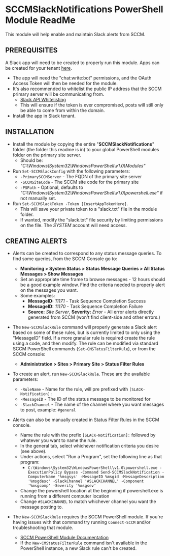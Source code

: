 # SCCMSlackNotifications PowerShell Module ReadMe

This module will help enable and maintain Slack alerts from SCCM.

## PREREQUISITES

A Slack app will need to be created to properly run this module. Apps can be created for your tenant [here](https://api.slack.com/apps).

* The app will need the "chat:write:bot" permissions, and the OAuth Access Token will then be needed for the module.
* It's also recommended to whitelist the public IP address that the SCCM primary server will be communicating from.
  * [Slack API Whitelisting](https://api.slack.com/docs/oauth-safety#ip_whitelisting)
  * This will ensure if the token is ever compromised, posts will still only be able to come from within the domain.
* Install the app in Slack tenant.

## INSTALLATION

* Install the module by copying the entire "__SCCMSlackNotifications__" folder (the folder this readme is in) to your global PowerShell modules folder on the primary site server.
  * Should be: _"C:\Windows\System32\WindowsPowerShell\v1.0\Modules\"_
* Run `Set-SCCMSlackConfig` with the following parameters:
  * `-PrimarySCCMServer` - The FQDN of the primary site server
  * `-SCCMSiteCode` - The SCCM site code for the primary site
  * `-PSPath` - Optional, defaults to _"C:\Windows\System32\WindowsPowerShell\v1.0\powershell.exe"_ if not manually set.
* Run `Set-SCCMSlackToken -Token [InsertAppTokenHere]`.
  * This will save your private token to a "slack.txt" file in the module folder.
  * If wanted, modify the "slack.txt" file security by limiting permissions on the file. The _SYSTEM_ account will need access.

## CREATING ALERTS

* Alerts can be created to correspond to any status message queries. To find some queries, from the SCCM Console go to:
  * __Monitoring > System Status > Status Message Queries > All Status Messages > Show Messages__
  * Set an appropriate time frame to browse messages - 12 hours should be a good example window. Find the criteria needed to properly alert on the messages you want.
  * Some examples:
    * __MessageID:__ _11171_ - Task Sequence Completion Success
    * __MessageID:__ _11170_ -  Task Sequence Completion Failure
    * __Source:__ _Site Server_, __Severity:__ _Error_ - All error alerts directly generated from SCCM (won't find client-side and other errors.)
* The `New-SCCMSlackRule` command will properly generate a Slack alert based on some of these rules, but is currently limited to only using the "MessageID" field. If a more granular rule is required create the rule using a code, and then modify. The rule can be modified via standard SCCM PowerShell commands (`Set-CMSTatusFilterRule`), or from the SCCM console:
  * __Administration > Sites > Primary Site > Status Filter Rules__

* To create an alert, run `New-SCCMSlackRule`. These are the available parameters:
  * `-RuleName` - Name for the rule, will pre prefixed with `[SLACK-Notification]:`
  * `-MessageID` - The ID of the status message to be monitored for
  * `-SlackChannel` - The name of the channel where you want messages to post, example: `#general`

* Alerts can also be manually created in Status Filter Rules in the SCCM console.
  * Name the rule with the prefix `[SLACK-Notification]:` followed by whatever you want to name the rule.
  * In the general tab, select whichever notification criteria you desire (see above).
  * Under actions, select "Run a Program", set the following line as that program:
    * `C:\Windows\System32\WindowsPowerShell\v1.0\powershell.exe -ExecutionPolicy Bypass -Command Send-SCCMSlackNotification -ComputerName '%msgsys' -MessageID %msgid -MessageDescription '%msgdesc' -SlackChannel '#SLACKCHANNEL' -Component '%msgcomp' -Severity '%msgsev'`
  * Change the powershell location at the beginning if powershell.exe is running from a different computer location
  * Change `#SLACKCHANNEL` to match whichever channel you want the message posting to.

* The `New-SCCMSlackRule` requires the SCCM PowerShell module. If you're having issues with that command try running `Connect-SCCM` and/or troubleshooting that module.
  * [SCCM PowerShell Module Documentation](https://docs.microsoft.com/en-us/powershell/module/configurationmanager/?view=sccm-ps)
  * If the `New-CMStatusFilterRule` command isn't available in the PowerShell instance, a new Slack rule can't be created.
